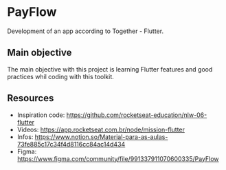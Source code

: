 # PayFlow

Development of an app according to <NLW/> Together - Flutter.

## Main objective

The main objective with this project is learning Flutter features and good practices whil coding with this toolkit.

## Resources
* Inspiration code: https://github.com/rocketseat-education/nlw-06-flutter
* Videos: https://app.rocketseat.com.br/node/mission-flutter
* Infos: https://www.notion.so/Material-para-as-aulas-73fe885c17c34f4d8116cc84ac14d434
* Figma: https://www.figma.com/community/file/991337911070600335/PayFlow